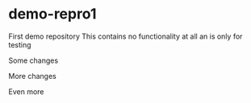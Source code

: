 # demo-repro1
First demo repository
This contains no functionality at all an is only for testing

Some changes

More changes

Even more

